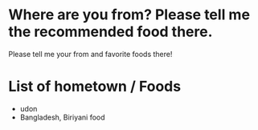 # Where are you from? Please tell me the recommended food there.
Please tell me your from and favorite foods there!<br/>





# List of hometown / Foods
- udon<br/>
- Bangladesh, Biriyani food<br/>
